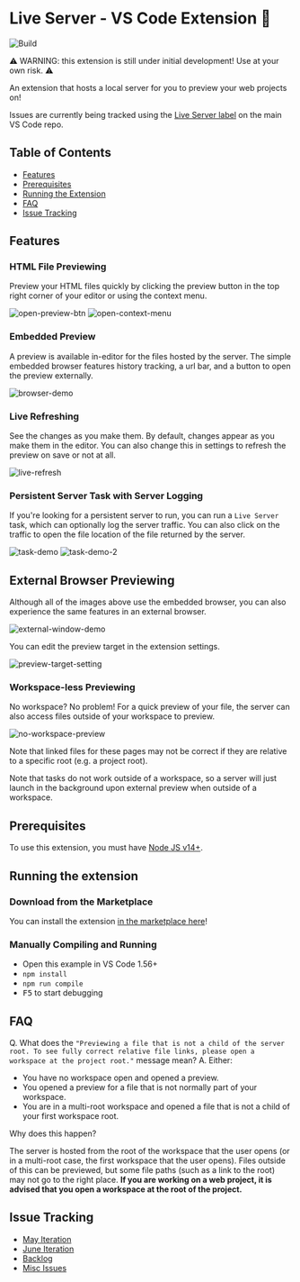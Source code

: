 # Live Server - VS Code Extension 📡

![Build](https://github.com/andreamah/VS-Code-LiveServer-V2-Extension/actions/workflows/build.yml/badge.svg)

⚠️ WARNING: this extension is still under initial development! Use at your own risk. ⚠️

An extension that hosts a local server for you to preview your web projects on!

Issues are currently being tracked using the [Live Server label](https://github.com/microsoft/vscode/issues?q=is%3Aopen+is%3Aissue+label%3Alive-server) on the main VS Code repo.

## Table of Contents
- [Features](#features)
- [Prerequisites](#prerequisites)
- [Running the Extension](#running-the-extension)
- [FAQ](#faq)
- [Issue Tracking](#issue-tracking)

## Features
### HTML File Previewing
Preview your HTML files quickly by clicking the preview button in the top right corner of your editor or using the context menu.

![open-preview-btn](./release_notes/images/misc/open-preview-btn.gif)
![open-context-menu](./release_notes/images/misc/open-context-menu.gif)
### Embedded Preview
A preview is available in-editor for the files hosted by the server. The simple embedded browser features history tracking, a url bar, and a button to open the preview externally. 

![browser-demo](./release_notes/images/misc/browser-demo.gif)
### Live Refreshing
See the changes as you make them. By default, changes appear as you make them in the editor. You can also change this in settings to refresh the preview on save or not at all. 

![live-refresh](./release_notes/images/misc/live-refresh.gif)
### Persistent Server Task with Server Logging
If you're looking for a persistent server to run, you can run a `Live Server` task, which can optionally log the server traffic. You can also click on the traffic to open the file location of the file returned by the server.

![task-demo](./release_notes/images/misc/task-demo.gif)
![task-demo-2](./release_notes/images/misc/task-demo-2.gif)

## External Browser Previewing
Although all of the images above use the embedded browser, you can also experience the same features in an external browser.

![external-window-demo](./release_notes/images/misc/external-window-demo.gif)

You can edit the preview target in the extension settings.

![preview-target-setting](./release_notes/images/misc/preview-target-setting.PNG)

### Workspace-less Previewing
No workspace? No problem! For a quick preview of your file, the server can also access files outside of your workspace to preview. 

![no-workspace-preview](./release_notes/images/misc/no-workspace-preview.gif)

Note that linked files for these pages may not be correct if they are relative to a specific root (e.g. a project root). 

Note that tasks do not work outside of a workspace, so a server will just launch in the background upon external preview when outside of a workspace.
## Prerequisites
To use this extension, you must have [Node JS v14+](https://nodejs.org/en/download/). 
## Running the extension
### Download from the Marketplace
You can install the extension [in the marketplace here](https://marketplace.visualstudio.com/items?itemName=ms-vscode.live-server)!
### Manually Compiling and Running
- Open this example in VS Code 1.56+
- `npm install`
- `npm run compile`
- <kbd>F5</kbd> to start debugging

## FAQ
Q. What does the `"Previewing a file that is not a child of the server root. To see fully correct relative file links, please open a workspace at the project root."` message mean?
A. Either:
- You have no workspace open and opened a preview.
- You opened a preview for a file that is not normally part of your workspace.
- You are in a multi-root workspace and opened a file that is not a child of your first workspace root.

Why does this happen? 

The server is hosted from the root of the workspace that the user opens (or in a multi-root case, the first workspace that the user opens). Files outside of this can be previewed, but some file paths (such as a link to the root) may not go to the right place. **If you are working on a web project, it is advised that you open a workspace at the root of the project.**

## Issue Tracking
- [May Iteration](https://github.com/microsoft/vscode/issues/124607)
- [June Iteration](https://github.com/microsoft/vscode/issues/124608)
- [Backlog](https://github.com/microsoft/vscode/issues/125343)
- [Misc Issues](https://github.com/microsoft/vscode/issues?q=is%3Aopen+is%3Aissue+label%3Alive-server)
